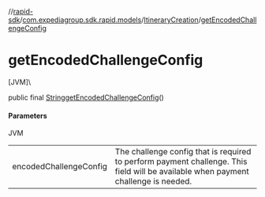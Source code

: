 //[rapid-sdk](../../../index.md)/[com.expediagroup.sdk.rapid.models](../index.md)/[ItineraryCreation](index.md)/[getEncodedChallengeConfig](get-encoded-challenge-config.md)

# getEncodedChallengeConfig

[JVM]\

public final [String](https://docs.oracle.com/javase/8/docs/api/java/lang/String.html)[getEncodedChallengeConfig](get-encoded-challenge-config.md)()

#### Parameters

JVM

| | |
|---|---|
| encodedChallengeConfig | The challenge config that is required to perform payment challenge. This field will be available when payment challenge is needed. |

